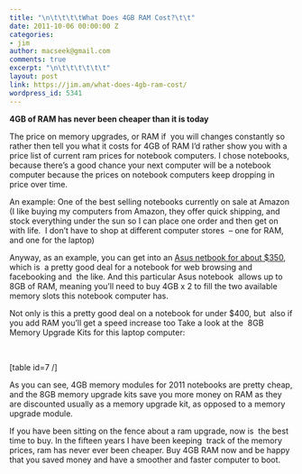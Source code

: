 ```yaml
---
title: "\n\t\t\t\tWhat Does 4GB RAM Cost?\t\t"
date: 2011-10-06 00:00:00 Z
categories:
- jim
author: macseek@gmail.com
comments: true
excerpt: "\n\t\t\t\t\t\t"
layout: post
link: https://jim.am/what-does-4gb-ram-cost/
wordpress_id: 5341
---
```


**4GB of RAM has never been cheaper than it is today**




The price on memory upgrades, or RAM if  you will changes constantly so rather then tell you what it costs for 4GB of RAM I’d rather show you with a price list of current ram prices for notebook computers. I chose notebooks, because there’s a good chance your next computer will be a notebook computer because the prices on notebook computers keep dropping in price over time.




An example: One of the best selling notebooks currently on sale at Amazon (I like buying my computers from Amazon, they offer quick shipping, and stock everything under the sun so I can place one order and then get on with life.  I don’t have to shop at different computer stores  – one for RAM, and one for the laptop)




Anyway, as an example, you can get into an [Asus netbook for about $350](http://www.amazon.com/gp/product/B005NRNPCK/ref=as_li_ss_tl?ie=UTF8&tag=ramseeker-20&linkCode=as2&camp=217145&creative=399373&creativeASIN=B005NRNPCK), which is  a pretty good deal for a notebook for web browsing and facebooking and  the like. And this particular Asus notebook  allows up to 8GB of RAM, meaning you’ll need to buy 4GB x 2 to fill the two available memory slots this notebook computer has.




Not only is this a pretty good deal on a notebook for under $400, but  also if you add RAM you’ll get a speed increase too Take a look at the  8GB Memory Upgrade Kits for this laptop computer:




 




[table id=7 /]




As you can see, 4GB memory modules for 2011 notebooks are pretty cheap, and the 8GB memory upgrade kits save you more money on RAM as they are discounted usually as a memory upgrade kit, as opposed to a memory upgrade module.




If you have been sitting on the fence about a ram upgrade, now is  the best time to buy. In the fifteen years I have been keeping  track of the memory prices, ram has never ever been cheaper. Buy 4GB RAM now and be happy that you saved money and have a smoother and faster computer to boot.




 




 


		
